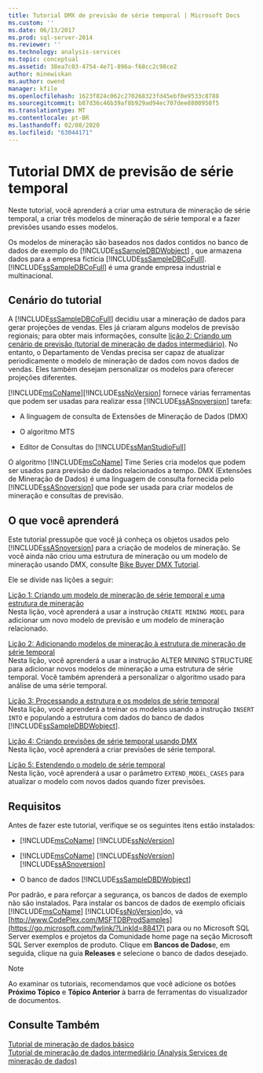 ```yaml
---
title: Tutorial DMX de previsão de série temporal | Microsoft Docs
ms.custom: ''
ms.date: 06/13/2017
ms.prod: sql-server-2014
ms.reviewer: ''
ms.technology: analysis-services
ms.topic: conceptual
ms.assetid: 38ea7c03-4754-4e71-896a-f68cc2c98ce2
author: minewiskan
ms.author: owend
manager: kfile
ms.openlocfilehash: 1623f824c062c270268323fd45ebf0e9533c8788
ms.sourcegitcommit: b87d36c46b39af8b929ad94ec707dee8800950f5
ms.translationtype: MT
ms.contentlocale: pt-BR
ms.lasthandoff: 02/08/2020
ms.locfileid: "63044171"
---
```

# <a name="time-series-prediction-dmx-tutorial"></a>Tutorial DMX de previsão de série temporal
  Neste tutorial, você aprenderá a criar uma estrutura de mineração de série temporal, a criar três modelos de mineração de série temporal e a fazer previsões usando esses modelos.  
  
 Os modelos de mineração são baseados nos dados contidos no banco de dados de exemplo do  [!INCLUDE[ssSampleDBDWobject](../includes/sssampledbdwobject-md.md)] , que armazena dados para a empresa fictícia [!INCLUDE[ssSampleDBCoFull](../includes/sssampledbcofull-md.md)]. 
  [!INCLUDE[ssSampleDBCoFull](../includes/sssampledbcofull-md.md)] é uma grande empresa industrial e multinacional.  
  
## <a name="tutorial-scenario"></a>Cenário do tutorial  
 A [!INCLUDE[ssSampleDBCoFull](../includes/sssampledbcofull-md.md)] decidiu usar a mineração de dados para gerar projeções de vendas. Eles já criaram alguns modelos de previsão regionais; para obter mais informações, consulte [lição 2: Criando um cenário de previsão &#40;tutorial de mineração de dados intermediário&#41;](../../2014/tutorials/lesson-2-building-a-forecasting-scenario-intermediate-data-mining-tutorial.md). No entanto, o Departamento de Vendas precisa ser capaz de atualizar periodicamente o modelo de mineração de dados com novos dados de vendas. Eles também desejam personalizar os modelos para oferecer projeções diferentes.  
  
 [!INCLUDE[msCoName](../includes/msconame-md.md)][!INCLUDE[ssNoVersion](../includes/ssnoversion-md.md)] fornece várias ferramentas que podem ser usadas para realizar essa [!INCLUDE[ssASnoversion](../includes/ssasnoversion-md.md)] tarefa:  
  
-   A linguagem de consulta de Extensões de Mineração de Dados (DMX)  
  
-   O algoritmo MTS  
  
-   Editor de Consultas do [!INCLUDE[ssManStudioFull](../includes/ssmanstudiofull-md.md)]  
  
 O algoritmo [!INCLUDE[msCoName](../includes/msconame-md.md)] Time Series cria modelos que podem ser usados para previsão de dados relacionados a tempo. DMX (Extensões de Mineração de Dados) é uma linguagem de consulta fornecida pelo [!INCLUDE[ssASnoversion](../includes/ssasnoversion-md.md)] que pode ser usada para criar modelos de mineração e consultas de previsão.  
  
## <a name="what-you-will-learn"></a>O que você aprenderá  
 Este tutorial pressupõe que você já conheça os objetos usados pelo [!INCLUDE[ssASnoversion](../includes/ssasnoversion-md.md)] para a criação de modelos de mineração. Se você ainda não criou uma estrutura de mineração ou um modelo de mineração usando DMX, consulte [Bike Buyer DMX Tutorial](../../2014/tutorials/bike-buyer-dmx-tutorial.md).  
  
 Ele se divide nas lições a seguir:  
  
 [Lição 1: Criando um modelo de mineração de série temporal e uma estrutura de mineração](../../2014/tutorials/lesson-1-creating-a-time-series-mining-model-and-mining-structure.md)  
 Nesta lição, você aprenderá a usar a instrução `CREATE MINING MODEL` para adicionar um novo modelo de previsão e um modelo de mineração relacionado.  
  
 [Lição 2: Adicionando modelos de mineração à estrutura de mineração de série temporal](../../2014/tutorials/lesson-2-adding-mining-models-to-the-time-series-mining-structure.md)  
 Nesta lição, você aprenderá a usar a instrução ALTER MINING STRUCTURE para adicionar novos modelos de mineração a uma estrutura de série temporal. Você também aprenderá a personalizar o algoritmo usado para análise de uma série temporal.  
  
 [Lição 3: Processando a estrutura e os modelos de série temporal](../../2014/tutorials/lesson-3-processing-the-time-series-structure-and-models.md)  
 Nesta lição, você aprenderá a treinar os modelos usando a instrução `INSERT INTO` e populando a estrutura com dados do banco de dados [!INCLUDE[ssSampleDBDWobject](../includes/sssampledbdwobject-md.md)].  
  
 [Lição 4: Criando previsões de série temporal usando DMX](../../2014/tutorials/lesson-4-creating-time-series-predictions-using-dmx.md)  
 Nesta lição, você aprenderá a criar previsões de série temporal.  
  
 [Lição 5: Estendendo o modelo de série temporal](../../2014/tutorials/lesson-5-extending-the-time-series-model.md)  
 Nesta lição, você aprenderá a usar o parâmetro `EXTEND_MODEL_CASES` para atualizar o modelo com novos dados quando fizer previsões.  
  
## <a name="requirements"></a>Requisitos  
 Antes de fazer este tutorial, verifique se os seguintes itens estão instalados:  
  
-   [!INCLUDE[msCoName](../includes/msconame-md.md)] [!INCLUDE[ssNoVersion](../includes/ssnoversion-md.md)]  
  
-   [!INCLUDE[msCoName](../includes/msconame-md.md)] [!INCLUDE[ssNoVersion](../includes/ssnoversion-md.md)] [!INCLUDE[ssASnoversion](../includes/ssasnoversion-md.md)]  
  
-   O banco de dados [!INCLUDE[ssSampleDBDWobject](../includes/sssampledbdwobject-md.md)]  
  
 Por padrão, e para reforçar a segurança, os bancos de dados de exemplo não são instalados. Para instalar os bancos de dados de exemplo oficiais [!INCLUDE[msCoName](../includes/msconame-md.md)] [!INCLUDE[ssNoVersion](../includes/ssnoversion-md.md)]do, vá [http://www.CodePlex.com/MSFTDBProdSamples](https://go.microsoft.com/fwlink/?LinkId=88417) para ou no Microsoft SQL Server exemplos e projetos da Comunidade home page na seção Microsoft SQL Server exemplos de produto. Clique em **Bancos de Dados**e, em seguida, clique na guia **Releases** e selecione o banco de dados desejado.  
  
> [!NOTE]  
>  Ao examinar os tutoriais, recomendamos que você adicione os botões **Próximo Tópico** e **Tópico Anterior** à barra de ferramentas do visualizador de documentos.  
  
## <a name="see-also"></a>Consulte Também  
 [Tutorial de mineração de dados básico](../../2014/tutorials/basic-data-mining-tutorial.md)   
 [Tutorial de mineração de dados intermediário &#40;Analysis Services de mineração de dados&#41;](../../2014/tutorials/intermediate-data-mining-tutorial-analysis-services-data-mining.md)  
  
  
